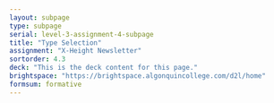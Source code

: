 ```yaml
---
layout: subpage
type: subpage
serial: level-3-assignment-4-subpage
title: "Type Selection"
assignment: "X-Height Newsletter"
sortorder: 4.3
deck: "This is the deck content for this page."
brightspace: "https://brightspace.algonquincollege.com/d2l/home"
formsum: formative
---
```

